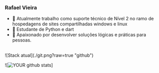### Rafael Vieira

- 🔭 Atualmente trabalho como suporte técnico de Nível 2 no ramo de hospedagens de sites compartilhadas windows e linux
- 🌱 Estudante de Python e dart 
- 🤝 Apaixonado por desenvolver soluções lógicas e práticas para pessoas.
<br>
![Stack atual](./git.png?raw=true "github")


![![YOUR github stats](https://github-readme-stats.vercel.app/api?username=euforo)]


